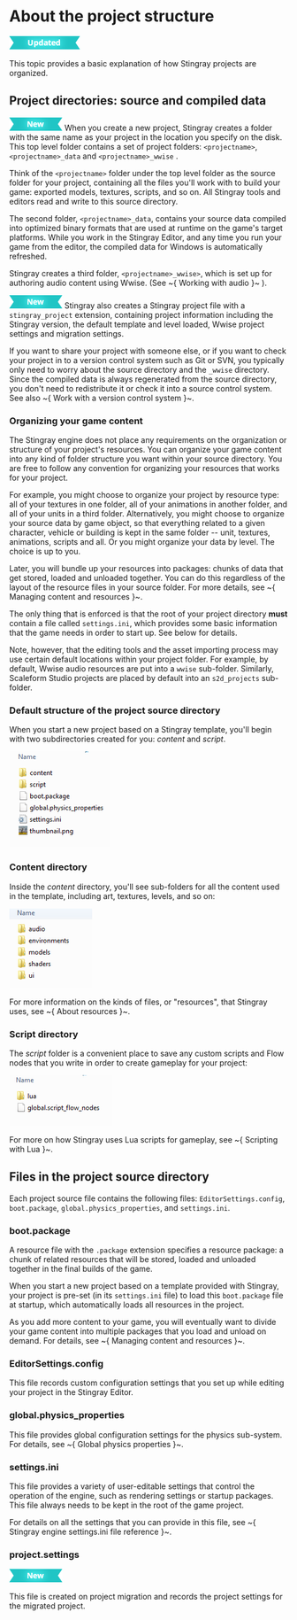 # About the project structure

[![UPDATED](../../images/updated.png "What else is new in v1.6?")](../../release_notes/readme_1.6.html)

This topic provides a basic explanation of how Stingray projects are organized.

## Project directories: source and compiled data

[![NEW](../../images/new.png "What else is new in v1.6?")](../../release_notes/readme_1.6.html) When you create a new project, Stingray creates a folder with the same name as your project in the location you specify on the disk. This top level <projectname> folder contains a set of project folders:  `<projectname>`,`<projectname>_data` and `<projectname>_wwise` .

Think of the `<projectname>` folder under the top level folder as the source folder for your project, containing all the files you'll work with to build your game: exported models, textures, scripts, and so on. All Stingray tools and editors read and write to this source directory.

The second folder, `<projectname>_data`, contains your source data compiled into optimized binary formats that are used at runtime on the game's target platforms. While you work in the Stingray Editor, and any time you run your game from the editor, the compiled data for Windows is automatically refreshed.

Stingray creates a third folder, `<projectname>_wwise>`, which is set up for authoring audio content using Wwise. (See ~{ Working with audio }~  ).

[![NEW](../../images/new.png "What else is new in v1.6?")](../../release_notes/readme_1.6.html) Stingray also creates a Stingray project file with a `stingray_project` extension, containing project information including the Stingray version, the default template and level loaded, Wwise project settings and migration settings.

If you want to share your project with someone else, or if you want to check your project in to a version control system such as Git or SVN, you typically only need to worry about the source directory and the `_wwise` directory. Since the compiled data is always regenerated from the source directory, you don't need to redistribute it or check it into a source control system. See also ~{ Work with a version control system }~.

### Organizing your game content

The Stingray engine does not place any requirements on the organization or structure of your project's resources. You can organize your game content into any kind of folder structure you want within your source directory. You are free to follow any convention for organizing your resources that works for your project.

For example, you might choose to organize your project by resource type: all of your textures in one folder, all of your animations in another folder, and all of your units in a third folder. Alternatively, you might choose to organize your source data by game object, so that everything related to a given character, vehicle or building is kept in the same folder -- unit, textures, animations, scripts and all. Or you might organize your data by level. The choice is up to you.

Later, you will bundle up your resources into packages: chunks of data that get stored, loaded and unloaded together. You can do this regardless of the layout of the resource files in your source folder. For more details, see ~{ Managing content and resources }~.

The only thing that is enforced is that the root of your project directory **must** contain a file called `settings.ini`, which provides some basic information that the game needs in order to start up. See below for details.

Note, however, that the editing tools and the asset importing process may use certain default locations within your project folder. For example, by default, Wwise audio resources are put into a `wwise` sub-folder. Similarly, Scaleform Studio projects are placed by default into an `s2d_projects` sub-folder.

### Default structure of the project source directory

When you start a new project based on a Stingray template, you'll begin with two subdirectories created for you: *content* and *script*.

![](../../images/proj_structure_01.png)

### Content directory

Inside the *content* directory, you'll see sub-folders for all the content used in the template, including art, textures, levels, and so on:

![](../../images/proj_structure_02.png)

For more information on the kinds of files, or "resources", that Stingray uses, see ~{ About resources }~.

### Script directory

The *script* folder is a convenient place to save any custom scripts and Flow nodes that you write in order to create gameplay for your project:

![](../../images/proj_structure_03.png)

For more on how Stingray uses Lua scripts for gameplay, see ~{ Scripting with Lua }~.

## Files in the project source directory

Each project source file contains the following files: `EditorSettings.config`, `boot.package`, `global.physics_properties`, and `settings.ini`.

### boot.package

A resource file with the `.package` extension specifies a resource package: a chunk of related resources that will be stored, loaded and unloaded together in the final builds of the game.

When you start a new project based on a template provided with Stingray, your project is pre-set (in its `settings.ini` file) to load this `boot.package` file at startup, which automatically loads all resources in the project.

As you add more content to your game, you will eventually want to divide your game content into multiple packages that you load and unload on demand. For details, see ~{ Managing content and resources }~.

### EditorSettings.config

This file records custom configuration settings that you set up while editing your project in the Stingray Editor.

### global.physics_properties

This file provides global configuration settings for the physics sub-system. For details, see ~{ Global physics properties }~.

### settings.ini

This file provides a variety of user-editable settings that control the operation of the engine, such as rendering settings or startup packages. This file always needs to be kept in the root of the game project.

For details on all the settings that you can provide in this file, see ~{ Stingray engine settings.ini file reference }~.

### project.settings
[![NEW](../../images/new.png "What else is new in v1.6?")](../../release_notes/readme_1.6.html)

This file is created on project migration and records the project settings for the migrated project.
